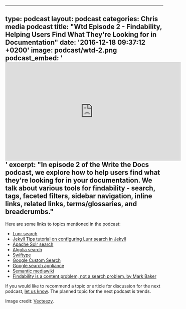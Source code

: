   - --
type: podcast
layout: podcast
categories: Chris media podcast
title: "Wtd Episode 2 - Findability, Helping Users Find What They're Looking for in Documentation"
date: '2016-12-18 09:37:12 +0200'
image: podcast/wtd-2.png
podcast_embed: '<iframe width="560" height="315" src="https://www.youtube.com/embed/Z8puPiBVa0w" frameborder="0" allowfullscreen></iframe>'
excerpt: "In episode 2 of the Write the Docs podcast, we explore how to help users find what they're looking for in your documentation. We talk about various tools for findability - search, tags, faceted filters, sidebar navigation, inline links, related links, terms/glossaries, and breadcrumbs."
---

Here are some links to topics mentioned in the podcast:

- [Lunr search](http://lunrjs.com/)
- [Jekyll Tips tutorial on configuring Lunr search in Jekyll](http://jekyll.tips/jekyll-casts/jekyll-search-using-lunr-js/)
- [Apache Solr search](http://lucene.apache.org/solr/)
- [Algolia search](https://www.algolia.com/)
- [Swiftype](https://swiftype.com/)
- [Google Custom Search](https://cse.google.com/cse/all)
- [Google search appliance](https://enterprise.google.com/search/products/gsa.html)
- [Semantic mediawiki](https://www.semantic-mediawiki.org/wiki/Semantic_MediaWiki)
- [Findability is a content problem, not a search problem, by Mark Baker](http://everypageispageone.com/2013/05/28/findability-is-a-content-problem-not-a-search-problem/)

If you would like to recommend a topic or article for discussion for the next podcast, [let us know](/contact). The planned topic for the next podcast is trends.

Image credit: [Vecteezy](https://www.vecteezy.com/vector-art/94333-marketing-research-illustration).
